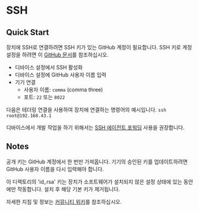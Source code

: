 # SSH

## Quick Start

장치에 SSH로 연결하려면 SSH 키가 있는 GitHub 계정이 필요합니다. SSH 키로 계정 설정을 하려면 이 [GitHub 문서](https://docs.github.com/en/github/authenticating-to-github/connecting-to-github-with-ssh)를 참조하십시오.

* 디바이스 설정에서 SSH 활성화
* 디바이스 설정에 GitHub 사용자 이름 입력
* 기기 연결
  * 사용자 이름: `comma` (comma three)
  * 포트: `22` 또는 `8022`

다음은 테더링 연결을 사용하여 장치에 연결하는 명령어의 예시입니다.
`ssh root@192.168.43.1`

디바이스에서 개발 작업을 하기 위해서는 [SSH 에이전트 포워딩](https://docs.github.com/en/developers/overview/using-ssh-agent-forwarding) 사용을 권장합니다.

## Notes

공개 키는 GitHub 계정에서 한 번만 가져옵니다. 기기의 승인된 키를 업데이트하려면 GitHub 사용자 이름을 다시 입력해야 합니다.

이 디렉토리의 'id_rsa' 키는 장치가 소프트웨어가 설치되지 않은 설정 상태에 있는 동안에만 작동합니다. 설치 후 해당 기본 키가 제거됩니다.

자세한 지침 및 정보는 [커뮤니티 위키](https://github.com/commaai/openpilot/wiki/SSH)를 참조하십시오.
